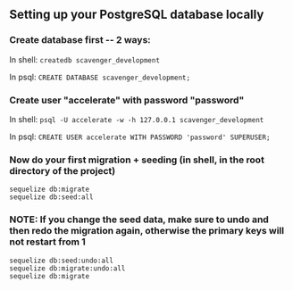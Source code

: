 ## Setting up your PostgreSQL database locally

### Create database first -- 2 ways:
In shell: `createdb scavenger_development`

In psql: `CREATE DATABASE scavenger_development;`

### Create user "accelerate" with password "password"
In shell: `psql -U accelerate -w -h 127.0.0.1 scavenger_development`

In psql: `CREATE USER accelerate WITH PASSWORD 'password' SUPERUSER;`

### Now do your first migration + seeding (in shell, in the root directory of the project)
```
sequelize db:migrate
sequelize db:seed:all
```

### NOTE: If you change the seed data, make sure to undo and then redo the migration again, otherwise the primary keys will not restart from 1
```
sequelize db:seed:undo:all
sequelize db:migrate:undo:all
sequelize db:migrate
```
